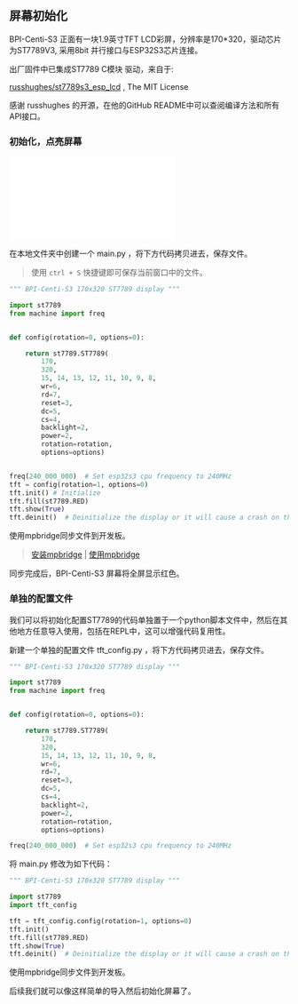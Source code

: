 ## 屏幕初始化

BPI-Centi-S3 正面有一块1.9英寸TFT LCD彩屏，分辨率是170*320，驱动芯片为ST7789V3, 采用8bit 并行接口与ESP32S3芯片连接。

出厂固件中已集成ST7789 C模块 驱动，来自于:

[russhughes/st7789s3_esp_lcd](https://github.com/russhughes/st7789s3_esp_lcd) , The MIT License

感谢 russhughes 的开源，在他的GitHub README中可以查阅编译方法和所有API接口。

### 初始化，点亮屏幕

<iframe src="//player.bilibili.com/player.html?aid=269437418&bvid=BV1hc4115786&cid=1078595731&page=1&autoplay=0" scrolling="no" border="0" frameborder="no" framespacing="0" allowfullscreen="true"> </iframe>

在本地文件夹中创建一个 main.py ，将下方代码拷贝进去，保存文件。

> 使用 `ctrl + S` 快捷键即可保存当前窗口中的文件。

```py
""" BPI-Centi-S3 170x320 ST7789 display """

import st7789
from machine import freq


def config(rotation=0, options=0):

    return st7789.ST7789(
        170,
        320,
        15, 14, 13, 12, 11, 10, 9, 8,
        wr=6,
        rd=7,
        reset=3,
        dc=5,
        cs=4,
        backlight=2,
        power=2,
        rotation=rotation,
        options=options)


freq(240_000_000)  # Set esp32s3 cpu frequency to 240MHz
tft = config(rotation=1, options=0)
tft.init() # Initialize
tft.fill(st7789.RED) 
tft.show(True)
tft.deinit()  # Deinitialize the display or it will cause a crash on the next run

```

使用mpbridge同步文件到开发板。
> [安装mpbridge](https://bpi-steam.com/Centi_S3_doc/zh/MicroPython/environment.html#安装mpbridge工具) | [使用mpbridge](https://bpi-steam.com/Centi_S3_doc/en/MicroPython/Connect.html#在终端中使用mpbridge)


同步完成后，BPI-Centi-S3 屏幕将全屏显示红色。

### 单独的配置文件

我们可以将初始化配置ST7789的代码单独置于一个python脚本文件中，然后在其他地方任意导入使用，包括在REPL中，这可以增强代码复用性。

新建一个单独的配置文件 tft_config.py ，将下方代码拷贝进去，保存文件。

```py
""" BPI-Centi-S3 170x320 ST7789 display """

import st7789
from machine import freq


def config(rotation=0, options=0):

    return st7789.ST7789(
        170,
        320,
        15, 14, 13, 12, 11, 10, 9, 8,
        wr=6,
        rd=7,
        reset=3,
        dc=5,
        cs=4,
        backlight=2,
        power=2,
        rotation=rotation,
        options=options)

freq(240_000_000)  # Set esp32s3 cpu frequency to 240MHz

```

将 main.py 修改为如下代码：

```py
""" BPI-Centi-S3 170x320 ST7789 display """

import st7789
import tft_config

tft = tft_config.config(rotation=1, options=0)
tft.init()
tft.fill(st7789.RED) 
tft.show(True)
tft.deinit()  # Deinitialize the display or it will cause a crash on the next run

```

使用mpbridge同步文件到开发板。

后续我们就可以像这样简单的导入然后初始化屏幕了。